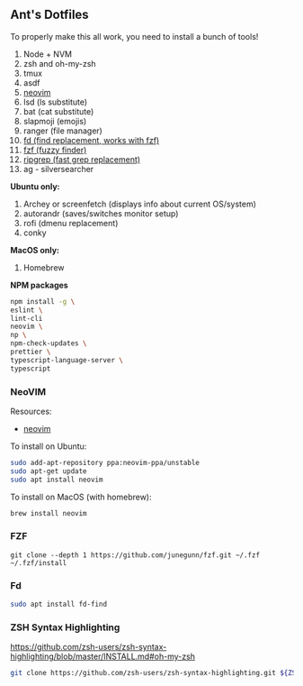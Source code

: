 ## Ant's Dotfiles

To properly make this all work, you need to install a bunch of tools!

1. Node + NVM
2. zsh and oh-my-zsh
3. tmux
4. asdf
5. [neovim](https://github.com/neovim/neovim/wiki/Installing-Neovim)
7. lsd (ls substitute)
8. bat (cat substitute)
9. slapmoji (emojis)
10. ranger (file manager)
11. [fd (find replacement, works with fzf)](https://github.com/sharkdp/fd)
12. [fzf (fuzzy finder)](https://github.com/junegunn/fzf)
13. [ripgrep (fast grep replacement)](https://github.com/burntsushi/ripgrep)
14. ag - silversearcher

**Ubuntu only:**

1. Archey or screenfetch (displays info about current OS/system)
2. autorandr (saves/switches monitor setup)
3. rofi (dmenu replacement)
4.  conky

**MacOS only:**

1. Homebrew

**NPM packages**

```sh
npm install -g \
eslint \
lint-cli 
neovim \
np \
npm-check-updates \
prettier \
typescript-language-server \
typescript
```

### NeoVIM

Resources:

- [neovim](https://github.com/neovim/neovim/wiki/Installing-Neovim)

To install on Ubuntu:

```sh
sudo add-apt-repository ppa:neovim-ppa/unstable
sudo apt-get update
sudo apt install neovim
```

To install on MacOS (with homebrew):

```sh
brew install neovim
```


### FZF

```
git clone --depth 1 https://github.com/junegunn/fzf.git ~/.fzf
~/.fzf/install
```

### Fd

```bash
sudo apt install fd-find
```

### ZSH Syntax Highlighting

https://github.com/zsh-users/zsh-syntax-highlighting/blob/master/INSTALL.md#oh-my-zsh

```sh
git clone https://github.com/zsh-users/zsh-syntax-highlighting.git ${ZSH_CUSTOM:-~/.oh-my-zsh/custom}/plugins/zsh-syntax-highlighting
```


